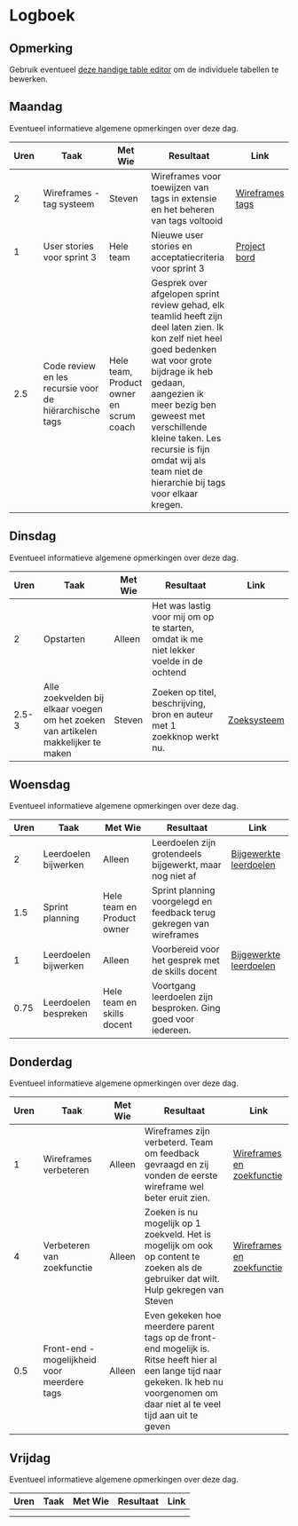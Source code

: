 # Logboek

## Opmerking
Gebruik eventueel [deze handige table editor](https://www.tablesgenerator.com/markdown_tables) om de individuele tabellen te bewerken.

## Maandag
Eventueel informatieve algemene opmerkingen over deze dag.

| Uren | Taak                                                   | Met Wie                                 | Resultaat                                                                                                                                                                                                                                                                                                                   | Link                                                                                                                       |
|------|--------------------------------------------------------|-----------------------------------------|-----------------------------------------------------------------------------------------------------------------------------------------------------------------------------------------------------------------------------------------------------------------------------------------------------------------------------|----------------------------------------------------------------------------------------------------------------------------|
| 2    | Wireframes -  tag systeem                              | Steven                                  | Wireframes voor toewijzen van tags in extensie en het beheren van tags voltooid                                                                                                                                                                                                                                             | [Wireframes tags](https://github.com/HANICA-DWA/sep2020-project-pardellos/commit/7f5b24f5d314dbf08bdcd2d111dcd1a995feae63) |
| 1    | User stories voor sprint 3                             | Hele team                               | Nieuwe user stories en acceptatiecriteria voor sprint 3                                                                                                                                                                                                                                                                     | [Project bord](https://github.com/HANICA-DWA/sep2020-project-pardellos/projects/1)                                         |
| 2.5  | Code review en les recursie voor de hiërarchische tags | Hele team, Product owner en scrum coach | Gesprek over afgelopen sprint review gehad, elk teamlid heeft zijn deel laten zien. Ik kon zelf niet heel goed bedenken wat voor grote bijdrage ik heb gedaan, aangezien ik meer bezig ben geweest met verschillende kleine taken.  Les recursie is fijn omdat wij als team niet de hierarchie bij tags voor elkaar kregen. |                                                                                                                            |


## Dinsdag
Eventueel informatieve algemene opmerkingen over deze dag.

| Uren  | Taak                                                                               | Met Wie | Resultaat                                                                              | Link                                                                                                                   |
|-------|------------------------------------------------------------------------------------|---------|----------------------------------------------------------------------------------------|------------------------------------------------------------------------------------------------------------------------|
| 2     | Opstarten                                                                          | Alleen  | Het was lastig voor mij om op te starten, omdat ik me niet lekker voelde in de ochtend |                                                                                                                        |
| 2.5-3 | Alle zoekvelden bij elkaar voegen om het zoeken van artikelen makkelijker te maken | Steven  | Zoeken op titel, beschrijving, bron en auteur met 1 zoekknop werkt nu.                 | [Zoeksysteem](https://github.com/HANICA-DWA/sep2020-project-pardellos/commit/2620a188f3a828dccc1121d7d54481d4e7c1070c) |

## Woensdag
Eventueel informatieve algemene opmerkingen over deze dag.

| Uren | Taak                 | Met Wie                    | Resultaat                                                            | Link                                                                                                                            |
|------|----------------------|----------------------------|----------------------------------------------------------------------|---------------------------------------------------------------------------------------------------------------------------------|
| 2    | Leerdoelen bijwerken | Alleen                     | Leerdoelen zijn grotendeels bijgewerkt, maar nog niet af             | [Bijgewerkte leerdoelen](https://github.com/HANICA-DWA/sep2020-stud-kachung-li/commit/401e835c826e095e9681adb8cfe8487ebe0887bf) |
| 1.5  | Sprint planning      | Hele team en Product owner | Sprint planning voorgelegd en feedback terug gekregen van wireframes |                                                                                                                                 |
| 1    | Leerdoelen bijwerken | Alleen                     | Voorbereid voor het gesprek met de skills docent                     | [Bijgewerkte leerdoelen](https://github.com/HANICA-DWA/sep2020-stud-kachung-li/commit/401e835c826e095e9681adb8cfe8487ebe0887bf) |
| 0.75 | Leerdoelen bespreken | Hele team en skills docent | Voortgang leerdoelen zijn besproken. Ging goed voor iedereen.        |                                                                                                                                 |

## Donderdag
Eventueel informatieve algemene opmerkingen over deze dag.

| Uren | Taak                                        | Met Wie | Resultaat                                                                                                                                                                               | Link                                                                                                                                 |
|------|---------------------------------------------|---------|-----------------------------------------------------------------------------------------------------------------------------------------------------------------------------------------|--------------------------------------------------------------------------------------------------------------------------------------|
| 1    | Wireframes verbeteren                       | Alleen  | Wireframes zijn verbeterd. Team om feedback gevraagd en zij vonden de eerste wireframe wel beter eruit zien.                                                                            | [Wireframes en zoekfunctie](https://github.com/HANICA-DWA/sep2020-project-pardellos/commit/e2968bad34b079b88a61eaab9e6d4c4aa9df40c4) |
| 4    | Verbeteren van zoekfunctie                  | Alleen  | Zoeken is nu mogelijk op 1 zoekveld. Het is mogelijk om ook op content te zoeken als de gebruiker dat wilt. Hulp gekregen van Steven                                                    | [Wireframes en zoekfunctie](https://github.com/HANICA-DWA/sep2020-project-pardellos/commit/e2968bad34b079b88a61eaab9e6d4c4aa9df40c4) |
| 0.5  | Front-end - mogelijkheid voor meerdere tags | Alleen  | Even gekeken hoe meerdere parent tags op de front-end mogelijk is. Ritse heeft hier al een lange tijd naar gekeken. Ik heb nu voorgenomen om daar niet al te veel tijd aan uit te geven |                                                                                                                                      |


## Vrijdag
Eventueel informatieve algemene opmerkingen over deze dag.

| Uren | Taak | Met Wie | Resultaat | Link |
|------|------|---------|-----------|------|
|  |  |  |  |  |
|  |  |  |  |  |
